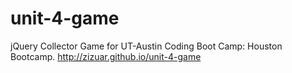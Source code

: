 # unit-4-game
jQuery Collector Game for UT-Austin Coding Boot Camp: Houston Bootcamp.
http://zizuar.github.io/unit-4-game
